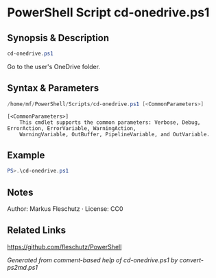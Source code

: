 # PowerShell Script cd-onedrive.ps1

## Synopsis & Description
```powershell
cd-onedrive.ps1
```

Go to the user's OneDrive folder.

## Syntax & Parameters
```powershell
/home/mf/PowerShell/Scripts/cd-onedrive.ps1 [<CommonParameters>]
```

```
[<CommonParameters>]
    This cmdlet supports the common parameters: Verbose, Debug, ErrorAction, ErrorVariable, WarningAction, 
    WarningVariable, OutBuffer, PipelineVariable, and OutVariable.
```

## Example
```powershell
PS>.\cd-onedrive.ps1
```


## Notes
Author: Markus Fleschutz · License: CC0

## Related Links
https://github.com/fleschutz/PowerShell

*Generated from comment-based help of cd-onedrive.ps1 by convert-ps2md.ps1*
